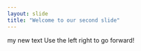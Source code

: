 ```yaml
---
layout: slide
title: "Welcome to our second slide"
---
```

my new text
Use the left right to go forward!

